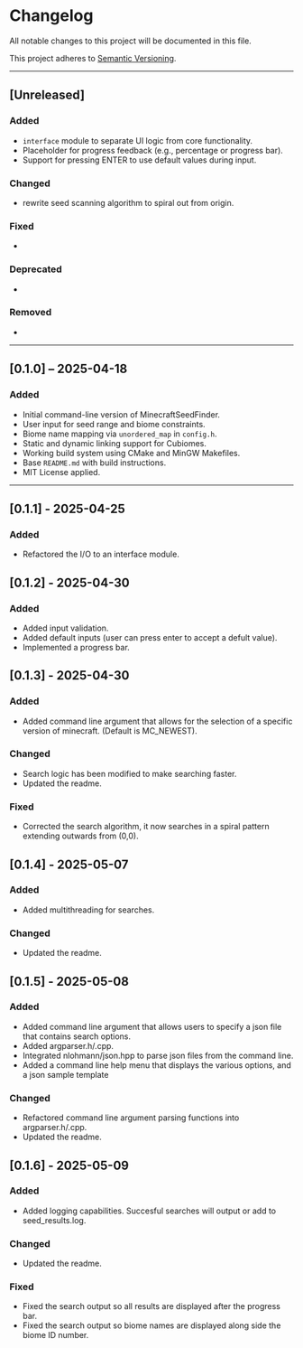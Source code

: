 # Changelog

All notable changes to this project will be documented in this file.

This project adheres to [Semantic Versioning](https://semver.org/spec/v2.0.0.html).

---

## [Unreleased]

### Added
- `interface` module to separate UI logic from core functionality.
- Placeholder for progress feedback (e.g., percentage or progress bar).
- Support for pressing ENTER to use default values during input.

### Changed
- rewrite seed scanning algorithm to spiral out from origin.

### Fixed
- 

### Deprecated
- 

### Removed
- 

---

## [0.1.0] – 2025-04-18

### Added
- Initial command-line version of MinecraftSeedFinder.
- User input for seed range and biome constraints.
- Biome name mapping via `unordered_map` in `config.h`.
- Static and dynamic linking support for Cubiomes.
- Working build system using CMake and MinGW Makefiles.
- Base `README.md` with build instructions.
- MIT License applied.

---

## [0.1.1] - 2025-04-25

### Added
- Refactored the I/O to an interface module.

## [0.1.2] - 2025-04-30

### Added
- Added input validation.
- Added default inputs (user can press enter to accept a defult value).
- Implemented a progress bar.

## [0.1.3] - 2025-04-30

### Added
- Added command line argument that allows for the selection of a specific version of minecraft. (Default is MC_NEWEST).

### Changed
- Search logic has been modified to make searching faster.
- Updated the readme.

### Fixed
- Corrected the search algorithm, it now searches in a spiral pattern extending outwards from (0,0).

## [0.1.4] - 2025-05-07

### Added
- Added multithreading for searches.

### Changed
- Updated the readme.

## [0.1.5] - 2025-05-08

### Added
- Added command line argument that allows users to specify a json file that contains search options.
- Added argparser.h/.cpp.
- Integrated nlohmann/json.hpp to parse json files from the command line.
- Added a command line help menu that displays the various options, and a json sample template

### Changed
- Refactored command line argument parsing functions into argparser.h/.cpp.
- Updated the readme.

## [0.1.6] - 2025-05-09

### Added
- Added logging capabilities. Succesful searches will output or add to seed_results.log.

### Changed
- Updated the readme.

### Fixed
- Fixed the search output so all results are displayed after the progress bar.
- Fixed the search output so biome names are displayed along side the biome ID number.




<!-- TEMPLATE FOR FUTURE VERSIONS

## [X.Y.Z] – YYYY-MM-DD

### Added
- 

### Changed
- 

### Fixed
- 

### Deprecated
- 

### Removed
- 

-->
